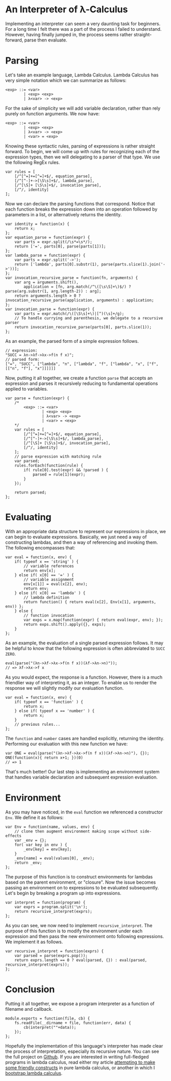 An Interpreter of λ-Calculus
============================
Implementing an interpreter can seem a very daunting task for beginners. For a long time I felt there was a part of the process I failed to understand. However, having finally jumped in, the process seems rather straight-forward, parse then evaluate.

Parsing
=======
Let's take an example language, Lambda Calculus. Lambda Calculus has very simple notation which we can summarize as follows:

```language-types
<exp> ::= <var>
		| <exp> <exp>
		| λ<var> -> <exp>
```

For the sake of simplicity we will add variable declaration, rather than rely purely on function arguments. We now have:

```language-types
<exp> ::= <var>
		| <exp> <exp>
		| λ<var> -> <exp>
		| <var> = <exp>
```

Knowing these syntactic rules, parsing of expressions is rather straight forward. To begin, we will come up with rules for recognizing each of the expression types, then we will delegating to a parser of that type. We use the following RegEx rules.

```language-javascript
var rules = [
	[/^[^=]+=[^=]+$/, equation_parse],
	[/^[^-]+->[\S\s]+$/, lambda_parse],
	[/^[\S]+ [\S\s]+$/, invocation_parse],
	[/^/, identity]
];
```

Now we can declare the parsing functions that correspond. Notice that each function breaks the expression down into an operation followed by parameters in a list, or alternatively returns the identity.

```language-javascript
var identity = function(x) {
	return x;
};
var equation_parse = function(expr) {
	var parts = expr.split(/\s*=\s*/);
	return ['=', parts[0], parse(parts[1])];
};
var lambda_parse = function(expr) {
	var parts = expr.split('->');
	return ['lambda', parts[0].substr(1), parse(parts.slice(1).join('->'))];
};
var invocation_recursive_parse = function(fn, arguments) {
	var arg = arguments.shift(),
		application = [fn, arg.match(/^\([\s\S]+\)$/) ? parse(arg.substr(1, arg.length-2)) : arg];
	return arguments.length > 0 ? invocation_recursive_parse(application, arguments) : application;
};
var invocation_parse = function(expr) {
	var parts = expr.match(/\([\S\s]+\)|[^)(\s]+/g);
	// To handle currying and parenthesis, we delegate to a recursive parser
	return invocation_recursive_parse(parts[0], parts.slice(1));
};
```

As an example, the parsed form of a simple expression follows.

```language-javascript
// expression:
"SUCC = λn->λf->λx->f(n f x)";
// parsed form:
["=", "SUCC", ["lambda", "n", ["lambda", "f", ["lambda", "x", ["f", [["n", "f"], "x"]]]]]]
```

Now, putting it all together, we create a function `parse` that accepts an expression and parses it recursively reducing to fundamental operations applied to variables.

```language-javascript
var parse = function(expr) {
	/*
		<exp> ::= <var>
				| <exp> <exp>
				| λ<var> -> <exp>
				| <var> = <exp>
	*/
	var rules = [
		[/^[^=]+=[^=]+$/, equation_parse],
		[/^[^-]+->[\S\s]+$/, lambda_parse],
		[/^[\S]+ [\S\s]+$/, invocation_parse],
		[/^/, identity]
	];
	// parse expression with matching rule
	var parsed;
	rules.forEach(function(rule) {
		if( rule[0].test(expr) && !parsed ) {
			parsed = rule[1](expr);
		}
	});

	return parsed;
};
```

Evaluating
==========
With an appropriate data structure to represent our expressions in place, we can begin to evaluate expressions. Basically, we just need a way of constructing lambdas, and then a way of referencing and invoking them. The following encompasses that:

```language-javascript
var eval = function(x, env) {
	if( typeof x == 'string' ) {
		// variable references
		return env[x];
	} else if( x[0] == '=' ) {
		// variable assignment
		env[x[1]] = eval(x[2], env);
		return env;
	} else if( x[0] == 'lambda' ) {
		// lambda definition
		return function() { return eval(x[2], Env(x[1], arguments, env)) };
	} else {
		// function invocation
		var exps = x.map(function(expr) { return eval(expr, env); });
		return exps.shift().apply({}, exps);
	}	
};
```

As an example, the evaluation of a single parsed expression follows. It may be helpful to know that the following expression is often abbreviated to `SUCC ZERO`.

```language-javascript
eval(parse("(λn->λf->λx->f(n f x))(λf->λn->n)"));
// => λf->λx->f x
```

As you would expect, the response is a function. However, there is a much friendlier way of interpreting it, as an integer. To enable us to render the response we will slightly modify our evaluation function.

```language-javascript
var eval = function(x, env) {
	if( typeof x == 'function' ) {
		return x;
	} else if( typeof x == 'number' ) {
		return x;
	}
	// previous rules...	
};
```

The `function` and `number` cases are handled explicitly, returning the identity. Performing our evaluation with this new function we have:

```language-javascript
var ONE = eval(parse("(λn->λf->λx->f(n f x))(λf->λn->n)"), {});
ONE(function(x){ return x+1; })(0)
// => 1
```

That's much better! Our last step is implementing an environment system that handles variable declaration and subsequent expression evaluation. 

Environment
===========
As you may have noticed, in the `eval` function we referenced a constructor `Env`. We define it as follows:

```language-javascript
var Env = function(name, values, env) {
	// clone then augment environment making scope without side-effects
	var _env = {};
	for( var key in env ) {
		_env[key] = env[key];
	}
	_env[name] = eval(values[0], _env);
	return _env;
};
```

The purpose of this function is to construct environments for lambdas based on the parent environment, or "closure". Now the issue becomes passing an environment on to expressions to be evaluated subsequently. Let's begin by breaking a program up into expressions.

```language-javascript
var interpret = function(program) {
	var exprs = program.split('\n');
	return recursive_interpret(exprs);
};
```

As you can see, we now need to implement `recursive_interpret`. The purpose of this function is to modify the environment under each expression and then pass the new environment onto following expressions. We implement it as follows.

```language-javascript
var recursive_interpret = function(exprs) {
	var parsed = parse(exprs.pop());
	return exprs.length == 0 ? eval(parsed, {}) : eval(parsed, recursive_interpret(exprs));
};
```

Conclusion
==========
Putting it all together, we expose a program interpreter as a function of filename and callback.

```language-javascript
module.exports = function(file, cb) {
	fs.readFile(__dirname + file, function(err, data) {
		cb(interpret(""+data));
	});	
};
```

Hopefully the implementation of this language's interpreter has made clear the process of interpretation, especially its recursive nature. You can see the full project on [Github](https://github.com/mattneary/Lambda-Calculus-Interpreter). If you are interested in writing full-fledged programs in lambda calculus, read either my article [attempting to make some friendly constructs]((http://mattneary.com/#!/from_within.md)) in pure lambda calculus, or another in which I [bootstrap lambda calculus](http://mattneary.com/#!/bootstrap.md).
